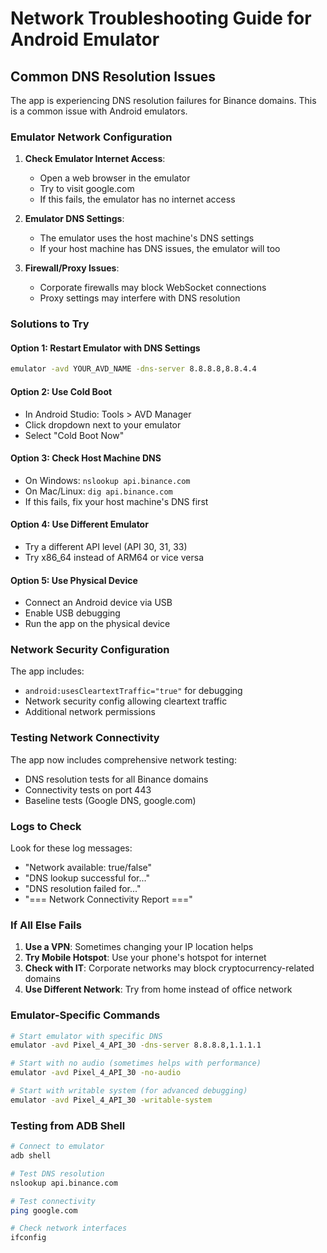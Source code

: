 # Network Troubleshooting Guide for Android Emulator

## Common DNS Resolution Issues

The app is experiencing DNS resolution failures for Binance domains. This is a common issue with Android emulators.

### Emulator Network Configuration

1. **Check Emulator Internet Access**:
   - Open a web browser in the emulator
   - Try to visit google.com
   - If this fails, the emulator has no internet access

2. **Emulator DNS Settings**:
   - The emulator uses the host machine's DNS settings
   - If your host machine has DNS issues, the emulator will too

3. **Firewall/Proxy Issues**:
   - Corporate firewalls may block WebSocket connections
   - Proxy settings may interfere with DNS resolution

### Solutions to Try

#### Option 1: Restart Emulator with DNS Settings
```bash
emulator -avd YOUR_AVD_NAME -dns-server 8.8.8.8,8.8.4.4
```

#### Option 2: Use Cold Boot
- In Android Studio: Tools > AVD Manager
- Click dropdown next to your emulator
- Select "Cold Boot Now"

#### Option 3: Check Host Machine DNS
- On Windows: `nslookup api.binance.com`
- On Mac/Linux: `dig api.binance.com`
- If this fails, fix your host machine's DNS first

#### Option 4: Use Different Emulator
- Try a different API level (API 30, 31, 33)
- Try x86_64 instead of ARM64 or vice versa

#### Option 5: Use Physical Device
- Connect an Android device via USB
- Enable USB debugging
- Run the app on the physical device

### Network Security Configuration

The app includes:
- `android:usesCleartextTraffic="true"` for debugging
- Network security config allowing cleartext traffic
- Additional network permissions

### Testing Network Connectivity

The app now includes comprehensive network testing:
- DNS resolution tests for all Binance domains
- Connectivity tests on port 443
- Baseline tests (Google DNS, google.com)

### Logs to Check

Look for these log messages:
- "Network available: true/false"
- "DNS lookup successful for..."
- "DNS resolution failed for..."
- "=== Network Connectivity Report ==="

### If All Else Fails

1. **Use a VPN**: Sometimes changing your IP location helps
2. **Try Mobile Hotspot**: Use your phone's hotspot for internet
3. **Check with IT**: Corporate networks may block cryptocurrency-related domains
4. **Use Different Network**: Try from home instead of office network

### Emulator-Specific Commands

```bash
# Start emulator with specific DNS
emulator -avd Pixel_4_API_30 -dns-server 8.8.8.8,1.1.1.1

# Start with no audio (sometimes helps with performance)
emulator -avd Pixel_4_API_30 -no-audio

# Start with writable system (for advanced debugging)
emulator -avd Pixel_4_API_30 -writable-system
```

### Testing from ADB Shell

```bash
# Connect to emulator
adb shell

# Test DNS resolution
nslookup api.binance.com

# Test connectivity
ping google.com

# Check network interfaces
ifconfig
```
